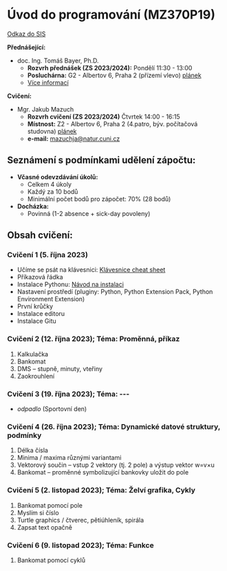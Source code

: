 # Úvod do programování (MZ370P19)
[Odkaz do SIS](https://is.cuni.cz/studium/predmety/index.php?id=e294793ac071ed602f04fa063d752ec7&tid=&do=predmet&kod=MZ370P19&skr=2023&fak=11310)

**Přednášející:** 
- doc. Ing. Tomáš Bayer, Ph.D. 
  - **Rozvrh přednášek (ZS 2023/2024):** Pondělí 11:30 - 13:00
  - **Posluchárna:** G2 - Albertov 6, Praha 2 (přízemí vlevo) [plánek](https://www.natur.cuni.cz/fakulta/o-fakulte/budovy-a-umisteni-fakulty)
  - [Více informací](http://web.natur.cuni.cz/~bayertom/index.php/teaching/uvod-do-programovani)

**Cvičení:** 
- Mgr. Jakub Mazuch
  - **Rozvrh cvičení (ZS 2023/2024)** Čtvrtek 14:00 - 16:15
  - **Místnost:** Z2 - Albertov 6, Praha 2 (4.patro, býv. počítačová studovna) [plánek](https://www.natur.cuni.cz/fakulta/o-fakulte/budovy-a-umisteni-fakulty)
  - **e-mail:** mazuchja@natur.cuni.cz

## Seznámení s podmínkami udělení zápočtu:
- **Včasné odevzdávání úkolů:**
  - Celkem 4 úkoly
  - Každý za 10 bodů
  - Minimální počet bodů pro zápočet: 70% (28 bodů)
- **Docházka:**
  - Povinná (1-2 absence + sick-day povoleny)

## Obsah cvičení:

### Cvičení 1 (5. října 2023)
- Učíme se psát na klávesnici: [Klávesnice cheat sheet](https://pyvec.github.io/cheatsheets/keyboard/keyboard-cs.pdf)
- Příkazová řádka
- Instalace Pythonu: [Návod na instalaci](https://naucse.python.cz/course/pyladies/sessions/install/)
- Nastavení prostředí (pluginy: Python, Python Extension Pack, Python Environment Extension)
- První krůčky
- Instalace editoru
- Instalace Gitu

### Cvičení 2 (12. října 2023); Téma: Proměnná, příkaz
1. Kalkulačka
2. Bankomat
3. DMS – stupně, minuty, vteřiny
4. Zaokrouhlení

### Cvičení 3 (19. října 2023); Téma: ---
- _odpadlo_ (Sportovní den)

### Cvičení 4 (26. října 2023); Téma: Dynamické datové struktury, podmínky
1. Délka čísla
2. Minima / maxima různými variantami
3. Vektorový součin – vstup 2 vektory (tj. 2 pole) a výstup vektor w=v×u
4. Bankomat – proměnné symbolizující bankovky uložit do pole

### Cvičení 5 (2. listopad 2023); Téma: Želví grafika, Cykly
1. Bankomat pomocí pole
2. Myslím si číslo
3. Turtle graphics / čtverec, pětiúhleník, spirála
4. Zapsat text opačně

### Cvičení 6 (9. listopad 2023); Téma: Funkce
1. Bankomat pomocí cyklů
